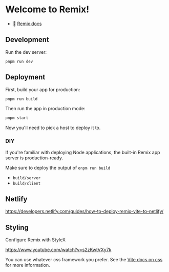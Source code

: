 # Welcome to Remix!

- 📖 [Remix docs](https://remix.run/docs)

## Development

Run the dev server:

```shellscript
pnpm run dev
```

## Deployment

First, build your app for production:

```sh
pnpm run build
```

Then run the app in production mode:

```sh
pnpm start
```

Now you'll need to pick a host to deploy it to.

### DIY

If you're familiar with deploying Node applications, the built-in Remix app server is production-ready.

Make sure to deploy the output of `onpm run build`

- `build/server`
- `build/client`

## Netlify

<https://developers.netlify.com/guides/how-to-deploy-remix-vite-to-netlify/>

## Styling

Configure Remix with StyleX

<https://www.youtube.com/watch?v=s2zKwtVXy7k>

You can use whatever css framework you prefer. See the [Vite docs on css](https://vitejs.dev/guide/features.html#css) for more information.

